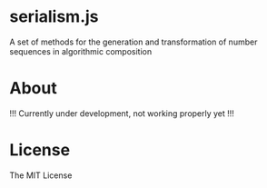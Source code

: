 # serialism.js

A set of methods for the generation and transformation of number sequences in algorithmic composition

# About

!!! Currently under development, not working properly yet !!!

# License

The MIT License
